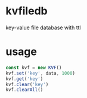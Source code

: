# kvfiledb
 key-value file database with ttl

# usage
```ts
const kvf = new KVF()
kvf.set('key', data, 1000)
kvf.get('key')
kvf.clear('key')
kvf.clearAll()
```

